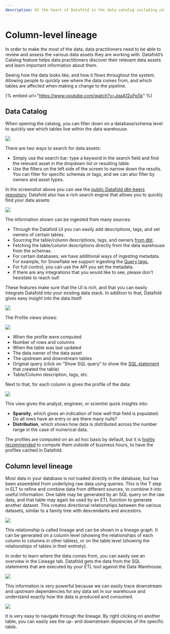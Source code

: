 ```yaml
---
description: At the heart of Datafold is the data catalog including column level lineage.
---
```


# Column-level lineage

In order to make the most of the data, data practitioners need to be able to review and assess the various data assets they are working with. Datafold’s Catalog feature helps data practitioners discover their relevant data assets and learn important information about them.

Seeing how the data looks like, and how it flows throughout the system. Allowing people to quickly see where the data comes from, and which tables are affected when making a change to the pipeline.

{% embed url="https://www.youtube.com/watch?v=JqaA12uFp5k" %}

## Data Catalog

When opening the catalog, you can filter down on a database/schema level to quickly see which tables live within the data warehouse.&#x20;

![](<../.gitbook/assets/image (108).png>)

There are two ways to search for data assets:&#x20;

* Simply use the search bar: type a keyword in the search field and find the relevant asset in the dropdown list or resulting table.&#x20;
* Use the filters on the left side of the screen to narrow down the results. You can filter for specific schemas or tags, and we can also filter by owners and asset types.

In the screenshot above you can see the [public Datafold dbt-beers repository](https://github.com/datafold/dbt-beers). Datafold also has a rich search engine that allows you to quickly find your data assets:

![](<../.gitbook/assets/image (103).png>)

The information shown can be ingested from many sources:

* Through the Datafold UI you can easily add descriptions, tags, and set owners of certain tables.
* Sourcing the table/column descriptions, tags, and owners [from dbt](../integrations/data-build-tool-dbt/).
* Fetching the table/column descriptions directly from the data warehouse from the schemas.
* For certain databases, we have additional ways of ingesting metadata. For example, for Snowflake we support ingesting the [Query tags.](https://docs.snowflake.com/en/sql-reference/parameters.html#query-tag)
* For full control, you can use the API you set the metadata.
* If there are any integrations that you would like to see, please don't hesistate to reach out!

These features make sure that the UI is rich, and that you can easily integrate Datafold into your existing data stack. In addition to that, Datafold gives easy insight into the data itself:

![](<../.gitbook/assets/image (130).png>)

The Profile views shows:

![](<../.gitbook/assets/image (34).png>)

* When the profile were computed
* Number of rows and columns
* When the table was last updated
* The data owner of the data asset
* The upstream and downstream tables
* Original query (click on “Show SQL query” to show the [SQL statement](https://github.com/datafold/dbt-beers/blob/master/models/example/sales.sql) that created the table)&#x20;
* Table/Column description, tags, etc.

Next to that, for each column is gives the profile of the data:

![](<../.gitbook/assets/image (40).png>)

This view gives the analyst, engineer, or scientist quick insights into:

* **Sparsity**, which gives an indication of how well that field is populated. Do all rows have an entry or are there many nulls?&#x20;
* **Distribution**, which shows how data is distributed across the number range in the case of numerical data.

The profiles are computed on an ad hoc basis by default, but it is [highly recommended](https://app.gitbook.com/@datafold/s/datafold/\~/drafts/-MiNb1mWsqmc1IPyvTJl/configuration/profiling) to compute them outside of business hours, to have the profiles cached in Datafold.&#x20;

## Column level lineage

Most data in your database is not loaded directly in the database, but has been assembled from underlying raw data using queries. This is the T step in ELT to refine and combine data from different sources, to combine it into useful information. One table may be generated by an SQL query on the raw data, and that table may again be used by an ETL function to generate another dataset. This creates directional relationships between the various datasets, similar to a family tree with descendants and ancestors.

![](<../.gitbook/assets/image (230).png>)

This relationship is called lineage and can be shown in a lineage graph. It can be generated on a column level (showing the relationships of each column to columns in other tables), or on the table level (showing the relationships of tables in their entirety).

In order to learn where the data comes from, you can easily see an overview in the Lineage tab. Datafold gets the data from the SQL statements that are executed by your ETL tool against the Data Warehouse.

![](<../.gitbook/assets/image (294).png>)

This information is very powerful because we can easily trace downstream and upstream dependencies for any data set in our warehouse and understand exactly how the data is produced and consumed.

![](<../.gitbook/assets/image (117).png>)

It is very easy to navigate through the lineage. By right clicking on another table, you can easily see the up- and downstream depencies of the specific table.

